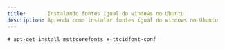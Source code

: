 ```yaml
---
title:       Instalando fontes igual do windows no Ubuntu
description: Aprenda como instalar fontes igual do windows no Ubuntu
---
```



	# apt-get install msttcorefonts x-ttcidfont-conf
